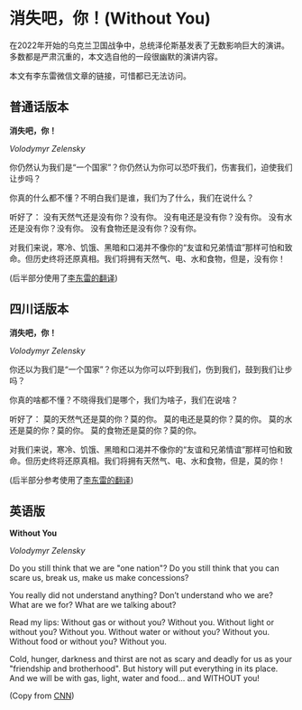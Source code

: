 # 消失吧，你！(Without You)

在2022年开始的乌克兰卫国战争中，总统泽伦斯基发表了无数影响巨大的演讲。多数都是严肃沉重的，本文选自他的一段很幽默的演讲内容。

本文有李东雷微信文章的链接，可惜都已无法访问。

## 普通话版本

**消失吧，你！**

_Volodymyr Zelensky_


你仍然认为我们是“一个国家”？你仍然认为你可以恐吓我们，伤害我们，迫使我们让步吗？

你真的什么都不懂？不明白我们是谁，我们为了什么，我们在说什么？

听好了：
没有天然气还是没有你？没有你。
没有电还是没有你？没有你。
没有水还是没有你？没有你。
没有食物还是没有你？没有你。

对我们来说，寒冷、饥饿、黑暗和口渴并不像你的“友谊和兄弟情谊”那样可怕和致命。但历史终将还原真相。我们将拥有天然气、电、水和食物，但是，没有你！

(后半部分使用了[李东雷的翻译](https://mp.weixin.qq.com/s/cogJJ_MbS1QbAUKdo9FNXg))

## 四川话版本

**消失吧，你！**

_Volodymyr Zelensky_


你还以为我们是“一个国家”？你还以为你可以吓到我们，伤到我们，鼓到我们让步吗？

你真的啥都不懂？不晓得我们是哪个，我们为啥子，我们在说啥？

听好了：
莫的天然气还是莫的你？莫的你。
莫的电还是莫的你？莫的你。
莫的水还是莫的你？莫的你。
莫的食物还是莫的你？莫的你。

对我们来说，寒冷、饥饿、黑暗和口渴并不像你的“友谊和兄弟情谊”那样可怕和致命。但历史终将还原真相。我们将拥有天然气、电、水和食物，但是，莫的你！

(后半部分参考使用了[李东雷的翻译](https://mp.weixin.qq.com/s/cogJJ_MbS1QbAUKdo9FNXg))

## 英语版

**Without You**

_Volodymyr Zelensky_


Do you still think that we are "one nation"? Do you still think that you can scare us, break us, make us make concessions?

You really did not understand anything? Don’t understand who we are? What are we for? What are we talking about?

Read my lips: 
Without gas or without you? 
Without you. Without light or without you? Without you. 
Without water or without you? Without you. 
Without food or without you? Without you.

Cold, hunger, darkness and thirst are not as scary and deadly for us as your "friendship and brotherhood". But history will put everything in its place. And we will be with gas, light, water and food… and WITHOUT you!

(Copy from [CNN](https://www.cnn.com/2022/09/12/europe/zelensky-message-kharkiv-russia-ukraine-intl/index.html))
